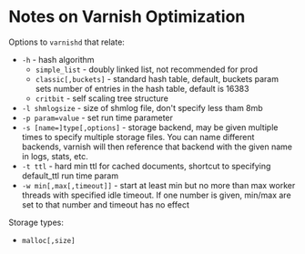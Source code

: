 # Notes on Varnish Optimization

Options to `varnishd` that relate:

* `-h` - hash algorithm
    * `simple_list` - doubly linked list, not recommended for prod
    * `classic[,buckets]` - standard hash table, default, buckets param sets number of entries in the hash table, default is 16383
    * `critbit` - self scaling tree structure
* `-l shmlogsize` - size of shmlog file, don't specify less tham 8mb
* `-p param=value` - set run time parameter
* `-s [name=]type[,options]` - storage backend, may be given multiple times to specify multiple storage files. You can name different backends, varnish will then reference that backend with the given name in logs, stats, etc.
* `-t ttl` - hard min ttl for cached documents, shortcut to specifying default_ttl run time param
* `-w min[,max[,timeout]]` - start at least min but no more than max worker threads with specified idle timeout. If one number is given, min/max are set to that number and timeout has no effect

Storage types:

* `malloc[,size]`
